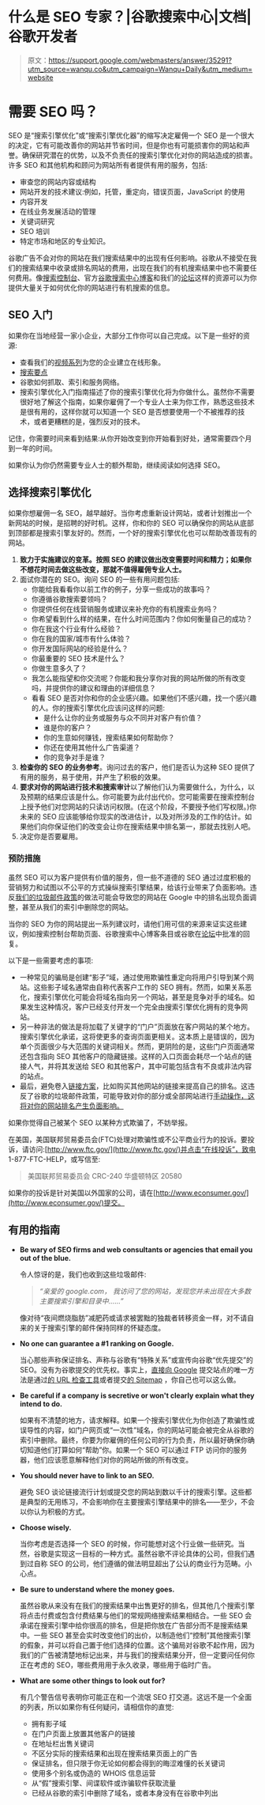 # 什么是 SEO 专家？|谷歌搜索中心|文档|谷歌开发者

> 原文：<https://support.google.com/webmasters/answer/35291?utm_source=wanqu.co&utm_campaign=Wanqu+Daily&utm_medium=website>

# 需要 SEO 吗？

SEO 是“搜索引擎优化”或“搜索引擎优化器”的缩写决定雇佣一个 SEO 是一个很大的决定，它有可能改善你的网站并节省时间，但是你也有可能损害你的网站和声誉。确保研究潜在的优势，以及不负责任的搜索引擎优化对你的网站造成的损害。许多 SEO 和其他机构和顾问为网站所有者提供有用的服务，包括:

*   审查您的网站内容或结构
*   网站开发的技术建议:例如，托管，重定向，错误页面，JavaScript 的使用
*   内容开发
*   在线业务发展活动的管理
*   关键词研究
*   SEO 培训
*   特定市场和地区的专业知识。

谷歌广告不会对你的网站在我们搜索结果中的出现有任何影响。谷歌从不接受在我们的搜索结果中收录或排名网站的费用，出现在我们的有机搜索结果中也不需要任何费用。像[搜索控制台](https://search.google.com/search-console)、官方[谷歌搜索中心博客](/search/blog)和我们的[论坛](https://support.google.com/webmasters/community)这样的资源可以为你提供大量关于如何优化你的网站进行有机搜索的信息。

## SEO 入门

如果你在当地经营一家小企业，大部分工作你可以自己完成。以下是一些好的资源:

*   查看我们的[视频系列](https://www.youtube.com/playlist?list=PLKoqnv2vTMUOHPb5IJIn-7egNRmsvbPIE)为您的企业建立在线形象。
*   [搜索要点](/search/docs/essentials)
*   谷歌如何抓取、索引和服务网络。
*   搜索引擎优化入门指南描述了你的搜索引擎优化将为你做什么。虽然你不需要很好地了解这个指南，如果你雇佣了一个专业人士来为你工作，熟悉这些技术是很有用的，这样你就可以知道一个 SEO 是否想要使用一个不被推荐的技术，或者更糟糕的是，强烈反对的技术。

记住，你需要时间来看到结果:从你开始改变到你开始看到好处，通常需要四个月到一年的时间。

如果你认为你仍然需要专业人士的额外帮助，继续阅读如何选择 SEO。

## 选择搜索引擎优化

如果你想雇佣一名 SEO，越早越好。当你考虑重新设计网站，或者计划推出一个新网站的时候，是招聘的好时机。这样，你和你的 SEO 可以确保你的网站从底部到顶部都是搜索引擎友好的。然而，一个好的搜索引擎优化也可以帮助改善现有的网站。

1.  **致力于实施建议的变革。按照 SEO 的建议做出改变需要时间和精力；如果你不想花时间去做这些改变，那就不值得雇佣专业人士。**
2.  面试你潜在的 SEO。询问 SEO 的一些有用问题包括:
    *   你能给我看看你以前工作的例子，分享一些成功的故事吗？
    *   你遵循谷歌搜索要领吗？
    *   你提供任何在线营销服务或建议来补充你的有机搜索业务吗？
    *   你希望看到什么样的结果，在什么时间范围内？你如何衡量自己的成功？
    *   你在我这个行业有什么经验？
    *   你在我的国家/城市有什么体验？
    *   你开发国际网站的经验是什么？
    *   你最重要的 SEO 技术是什么？
    *   你做生意多久了？
    *   我怎么能指望和你交流呢？你能和我分享你对我的网站所做的所有改变吗，并提供你的建议和理由的详细信息？
    *   看看 SEO 是否对你和你的企业感兴趣。如果他们不感兴趣，找一个感兴趣的人。你的搜索引擎优化应该问这样的问题:
        *   是什么让你的业务或服务与众不同并对客户有价值？
        *   谁是你的客户？
        *   你的生意如何赚钱，搜索结果如何帮助你？
        *   你还在使用其他什么广告渠道？
        *   你的竞争对手是谁？
3.  **检查你的 SEO 的业务参考**。询问过去的客户，他们是否认为这种 SEO 提供了有用的服务，易于使用，并产生了积极的效果。
4.  **要求对你的网站进行技术和搜索审计**以了解他们认为需要做什么，为什么，以及预期的结果应该是什么。你可能要为此付出代价。您可能需要在搜索控制台上授予他们对您网站的只读访问权限。(在这个阶段，不要授予他们写权限。)你未来的 SEO 应该能够给你现实的改进估计，以及对所涉及的工作的估计。如果他们向你保证他们的改变会让你在搜索结果中排名第一，那就去找别人吧。
5.  决定你是否要雇用。

### 预防措施

虽然 SEO 可以为客户提供有价值的服务，但一些不道德的 SEO 通过过度积极的营销努力和试图以不公平的方式操纵搜索引擎结果，给该行业带来了负面影响。违反[我们的垃圾邮件政策](/search/docs/essentials/spam-policies)的做法可能会导致您的网站在 Google 中的排名出现负面调整，甚至从我们的索引中删除您的网站。

当你的 SEO 为你的网站提出一系列建议时，请他们用可信的来源来证实这些建议，例如搜索控制台帮助页面、谷歌搜索中心博客条目或谷歌在[论坛](https://support.google.com/webmasters/community)中批准的回复。

以下是一些需要考虑的事项:

*   一种常见的骗局是创建“影子”域，通过使用欺骗性重定向将用户引导到某个网站。这些影子域名通常由自称代表客户工作的 SEO 拥有。然而，如果关系恶化，搜索引擎优化可能会将域名指向另一个网站，甚至是竞争对手的域名。如果发生这种情况，客户已经支付开发一个完全由搜索引擎优化拥有的竞争网站。
*   另一种非法的做法是将加载了关键字的“门户”页面放在客户网站的某个地方。搜索引擎优化承诺，这将使更多的查询页面更相关。这本质上是错误的，因为单个页面很少与大范围的关键词相关。然而，更阴险的是，这些门户页面通常还包含指向 SEO 其他客户的隐藏链接。这样的入口页面会耗尽一个站点的链接人气，并将其发送给 SEO 和其他客户，其中可能包括含有不良或非法内容的站点。
*   最后，避免卷入[链接方案](/search/docs/essentials/spam-policies#link-spam)，比如购买其他网站的链接来提高自己的排名。这违反了谷歌的垃圾邮件政策，可能导致对你的部分或全部网站进行[手动操作，这将对你的网站排名产生负面影响。](https://support.google.com/webmasters/answer/9044175?ref_topic=7440006#unnatural-links-to-your-site&zippy=%2Cunnatural-links-to-your-site)

如果你觉得自己被某个 SEO 以某种方式欺骗了，不妨举报。

在美国，美国联邦贸易委员会(FTC)处理对欺骗性或不公平商业行为的投诉。要投诉，请访问:[http://www.ftc.gov/](http://www.ftc.gov/)并点击“在线投诉”，致电 1-877-FTC-HELP，或写信至:

> 美国联邦贸易委员会
> CRC-240
> 华盛顿特区 20580

如果你的投诉是针对美国以外国家的公司，请在[http://www.econsumer.gov/](http://www.econsumer.gov/)提交。

## 有用的指南

*   **Be wary of SEO firms and web consultants or agencies that email you out of the blue.**

    令人惊讶的是，我们也收到这些垃圾邮件:

    > *“亲爱的 google.com，
    > 我访问了您的网站，发现您并未出现在大多数主要搜索引擎和目录中……”*

    像对待“夜间燃烧脂肪”减肥药或请求被罢黜的独裁者转移资金一样，对不请自来的关于搜索引擎的邮件保持同样的怀疑态度。

*   **No one can guarantee a #1 ranking on Google.**

    当心那些声称保证排名、声称与谷歌有“特殊关系”或宣传向谷歌“优先提交”的 SEO。没有为谷歌提交的优先权。事实上，[直接向 Google](/search/docs/crawling-indexing/ask-google-to-recrawl) 提交站点的唯一方法是通过[的 URL 检查工具](/search/docs/crawling-indexing/ask-google-to-recrawl#use-the-url-inspection-tool-just-a-few-urls)或者提交[的 Sitemap](/search/docs/crawling-indexing/sitemaps/overview) ，你自己也可以这么做。

*   **Be careful if a company is secretive or won't clearly explain what they intend to do.**

    如果有不清楚的地方，请求解释。如果一个搜索引擎优化为你创造了欺骗性或误导性的内容，如门户网页或“一次性”域名，你的网站可能会被完全从谷歌的索引中删除。最终，你要为你雇佣的任何公司的行为负责，所以最好确保你确切知道他们打算如何“帮助”你。如果一个 SEO 可以通过 FTP 访问你的服务器，他们应该愿意解释他们对你的网站所做的所有改变。

*   **You should never have to link to an SEO.**

    避免 SEO 谈论链接流行计划或提交您的网站到数以千计的搜索引擎。这些都是典型的无用练习，不会影响你在主要搜索引擎结果中的排名——至少，不会以你认为积极的方式。

*   **Choose wisely.**

    当你考虑是否选择一个 SEO 的时候，你可能想对这个行业做一些研究。当然，谷歌是实现这一目标的一种方式。虽然谷歌不评论具体的公司，但我们遇到过自称 SEO 的公司，他们遵循的做法明显超出了公认的商业行为范畴。小心点。

*   **Be sure to understand where the money goes.**

    虽然谷歌从来没有在我们的搜索结果中出售更好的排名，但其他几个搜索引擎将点击付费或包含付费结果与他们的常规网络搜索结果相结合。一些 SEO 会承诺在搜索引擎中给你很高的排名，但是把你放在广告部分而不是搜索结果中。一些 SEO 甚至会实时改变他们的出价，以制造他们“控制”其他搜索引擎的假象，并可以将自己置于他们选择的位置。这个骗局对谷歌不起作用，因为我们的广告被清楚地标记出来，并与我们的搜索结果分开，但一定要问任何你正在考虑的 SEO，哪些费用用于永久收录，哪些用于临时广告。

*   **What are some other things to look out for?**

    有几个警告信号表明你可能正在和一个流氓 SEO 打交道。这远不是一个全面的列表，所以如果你有任何疑问，请相信你的直觉:

    *   拥有影子域
    *   在门户页面上放置其他客户的链接
    *   在地址栏出售关键词
    *   不区分实际的搜索结果和出现在搜索结果页面上的广告
    *   保证排名，但只限于你无论如何都会得到的晦涩难懂的长关键词
    *   使用多个别名或伪造的 WHOIS 信息运营
    *   从“假”搜索引擎、间谍软件或诈骗软件获取流量
    *   已经从谷歌的索引中删除了域名，或者本身没有在谷歌中列出

<devsite-hats-survey class="nocontent" hats-id="egUfosvgZ0gb2CML1jd0VMoBx2ec" listnr-id="103417"></devsite-hats-survey>